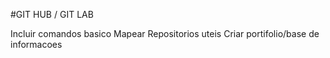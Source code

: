 #GIT HUB / GIT LAB

Incluir comandos basico
Mapear Repositorios uteis
Criar portifolio/base de informacoes


